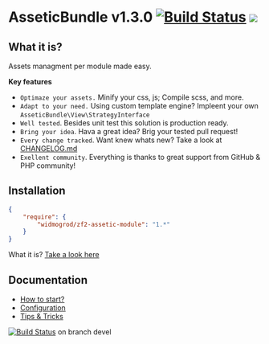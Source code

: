 # AsseticBundle v1.3.0 [![Build Status](https://travis-ci.org/widmogrod/zf2-assetic-module.png?branch=master)](https://travis-ci.org/widmogrod/zf2-assetic-module) [![](http://stillmaintained.com/widmogrod/zf2-assetic-module.png)](http://stillmaintained.com/widmogrod/zf2-assetic-module)
## What it is?

Assets managment per module made easy.

**Key features**

  * `Optimaze your assets.` Minify your css, js; Compile scss, and more.
  * `Adapt to your need.` Using custom template engine? Impleent your own `AsseticBundle\View\StrategyInterface`
  * `Well tested`. Besides unit test this solution is production ready.
  * `Bring your idea`. Hava a great idea? Brig your tested pull request!
  * `Every change tracked`. Want knew whats new? Take a look at [CHANGELOG.md](https://github.com/widmogrod/zf2-assetic-module/blob/master/CHANGELOG.md)
  * `Exellent community`. Everything is thanks to great support from GitHub & PHP community!


## Installation

``` json
{
    "require": {
        "widmogrod/zf2-assetic-module": "1.*"
    }
}
```

What it is? [Take a look here](http://getcomposer.org/doc/00-intro.md#introduction)

## Documentation

  * [How to start?](https://github.com/widmogrod/zf2-assetic-module/blob/master/docs/howto.md)
  * [Configuration](https://github.com/widmogrod/zf2-assetic-module/blob/master/docs/config.md)
  * [Tips & Tricks](https://github.com/widmogrod/zf2-assetic-module/blob/master/docs/tips.md)

[![Build Status](https://travis-ci.org/widmogrod/zf2-assetic-module.png?branch=devel)](https://travis-ci.org/widmogrod/zf2-assetic-module)  on branch devel